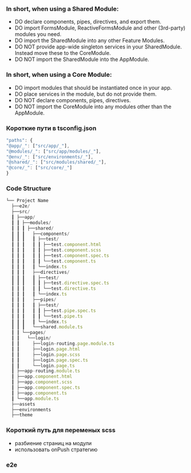 ### In short, when using a Shared Module:

- DO declare components, pipes, directives, and export them.
- DO import FormsModule, ReactiveFormsModule and other (3rd-party) modules you need.
- DO import the SharedModule into any other Feature Modules.
- DO NOT provide app-wide singleton services in your SharedModule. Instead move these to the CoreModule.
- DO NOT import the SharedModule into the AppModule.

### In short, when using a Core Module:

- DO import modules that should be instantiated once in your app.
- DO place services in the module, but do not provide them.
- DO NOT declare components, pipes, directives.
- DO NOT import the CoreModule into any modules other than the AppModule.

### Короткие пути в tsconfig.json

```js
"paths": {
"@app/_": ["src/app/_"],
"@modules/_": ["src/app/modules/_"],
"@env/_": ["src/environments/_"],
"@shared/_": ["src/modules/shared/_"],
"@core/_": ["src/core/_"]
}
```

### Code Structure

```js
└── Project Name
  ├──e2e/
  ├──src/
  ┃ ├──app/
  ┃ ┃ ├──modules/
  ┃ ┃ ┃ ├──shared/
  ┃ ┃ ┃   ├──components/
  ┃ ┃ ┃   ┃ ├──test/
  ┃ ┃ ┃   ┃ ┃ ├──test.component.html
  ┃ ┃ ┃   ┃ ┃ ├──test.component.scss
  ┃ ┃ ┃   ┃ ┃ ├──test.component.spec.ts
  ┃ ┃ ┃   ┃ ┃ └──test.component.ts
  ┃ ┃ ┃   ┃ └──index.ts
  ┃ ┃ ┃   ├──directives/
  ┃ ┃ ┃   ┃ ├──test/
  ┃ ┃ ┃   ┃ ┃ ├──test.directive.spec.ts
  ┃ ┃ ┃   ┃ ┃ └──test.directive.ts
  ┃ ┃ ┃   ┃ └──index.ts
  ┃ ┃ ┃   ├──pipes/
  ┃ ┃ ┃   ┃ ├──test/
  ┃ ┃ ┃   ┃ ┃ ├──test.pipe.spec.ts
  ┃ ┃ ┃   ┃ ┃ └──test.pipe.ts
  ┃ ┃ ┃   ┃ └──index.ts
  ┃ ┃ ┃   └──shared.module.ts
  ┃ ┃ └──pages/
  ┃ ┃   └──login/
  ┃ ┃     ├──login-routing.page.module.ts
  ┃ ┃     ├──login.page.html
  ┃ ┃     ├──login.page.scss
  ┃ ┃     ├──login.page.spec.ts
  ┃ ┃     └──login.page.ts
  ┃ ├──app-routing.module.ts
  ┃ ├──app.component.html
  ┃ ├──app.component.scss
  ┃ ├──app.component.spec.ts
  ┃ ├──app.component.ts
  ┃ └──app.module.ts
  ├──assets
  ├──environments
  ├──theme
```

### Короткий путь для переменых scss

- разбиение страниц на модули
- использовать onPush стратегию

### e2e
